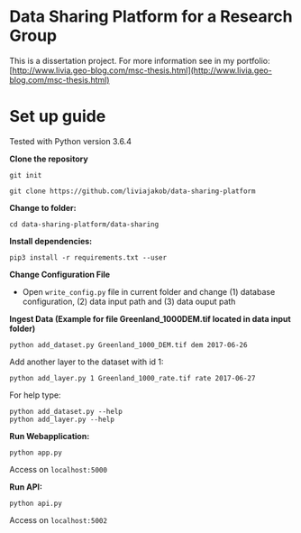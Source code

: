 # Data Sharing Platform for a Research Group

This is a dissertation project.
For more information see in my portfolio: [http://www.livia.geo-blog.com/msc-thesis.html](http://www.livia.geo-blog.com/msc-thesis.html)



# Set up guide

Tested with Python version 3.6.4


**Clone the repository**

```git init```

```git clone https://github.com/liviajakob/data-sharing-platform```

**Change to folder:**

```cd data-sharing-platform/data-sharing```

**Install dependencies:**

```pip3 install -r requirements.txt --user```

**Change Configuration File**

- Open ```write_config.py``` file in current folder and change (1) database configuration, (2) data input path and (3) data ouput path


**Ingest Data (Example for file Greenland_1000DEM.tif located in data input folder)**

```python add_dataset.py Greenland_1000_DEM.tif dem 2017-06-26```


Add another layer to the dataset with id 1:


```python add_layer.py 1 Greenland_1000_rate.tif rate 2017-06-27```

For help type:

```
python add_dataset.py --help
python add_layer.py --help
```


**Run Webapplication:**

```
python app.py
```

Access on ```localhost:5000```

**Run API:**

```
python api.py
```

Access on ```localhost:5002```


